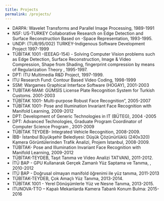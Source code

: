 ```yaml
---
title: Projects
permalink: /projects/
---
```


-   DARPA: Wavelet Transforms and Parallel Image Processing, 1989-1991
-   NSF: US-TURKEY Collaborative Research on Edge Detection and Surface Reconstruction Based on -Space Representation, 1993-1995.
-   UNDP: (TUR/95/002) TURKEY-Indigenous Software Development Project 1997-1999
-   TÜBİTAK 1001 -(EEEAG-154) - Solving Computer Vision problems such as Edge Detection, Surface Reconstruction, Image & Video Compression, Shape from Shading, fingerprint compression by means of Regularization Theory , 1995-1997.
-   DPT: ITU Multimedia R&D Project, 1997-1999.
-   ITU Research Fund: Contour Based Video Coding, 1998-1999
-   SSM: Wargames Graphical Interface Software (HOGAY), 2001-2003
-   TUBİTAK-MAM: GÜMSİS License Plate Recognition System for Turkish Customs. 2001-2003
-   TÜBİTAK 1001- Multi-purpose Robust Face Recognition”, 2005-2007
-   TÜBİTAK 1001- Pose and Illumination Invariant Face Recognition with Manifold Learning, 2009-2012
-   DPT: Development of Generic Technologies in IT (BÜTEG), 2004 -2005
-   DPT: Advanced Technologies, Graduate Program Coordinator of Computer Science Program , 2001-2009
-   TÜBİTAK TEYDEB- Integrated Vehicle Recognition, 2008-2009.
-   İBB- İstanbul Büyükşehir Belediyesi: Düşük Çözünürlüklü (240x320) Kamera Görüntülerinden Trafik Analizi, Projem İstanbul, 2008-2009.
-   TÜBİTAK- Pose and Illumination Invariant Face Recognition with Manifold Learning, 2009-2012
-   TÜBİTAK-TEYDEB, Taşıt Tanıma ve Video Analizi TATVAN), 2011-2012.
-   İTÜ BAP - GPU Kullanarak Gerçek Zamanlı Yüz Saptama ve Tanıma, , 2010-2012
-   İTÜ BAP - Doğrusal olmayan manifold öğrenimi ile yüz tanıma, 2011-2013
-   TÜBİTAK-TEYDEB, Çok Amaçlı Yüz Tanıma, 2013-2014.
-   TÜBİTAK 1001 - Yerel Dönüşümlerle Yüz ve Nesne Tanıma, 2013-2015.
-   ITUNOVA-TTO – Kapalı Mekanlarda Kamera Tabanlı Konum Bulma: 2015-2016
